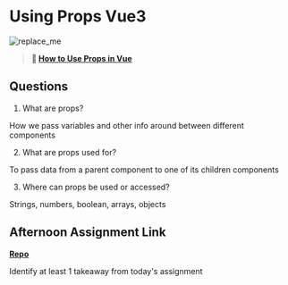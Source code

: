 # Using Props Vue3

![replace_me](https://codeworks.blob.core.windows.net/public/assets/img/illustrations/placeholder.svg)

> **📖 [How to Use Props in Vue](https://codeworksacademy.com/fs-student-guide/resources/wk6/02-Props)**

## Questions

1. What are props?

How we pass variables and other info around between different components

2. What are props used for?

To pass data from a parent component to one of its children components

3. Where can props be used or accessed?

Strings, numbers, boolean, arrays, objects

## Afternoon Assignment Link

**[Repo](https://github.com/zaneljensen/NasaApod)**

Identify at least 1 takeaway from today's assignment
